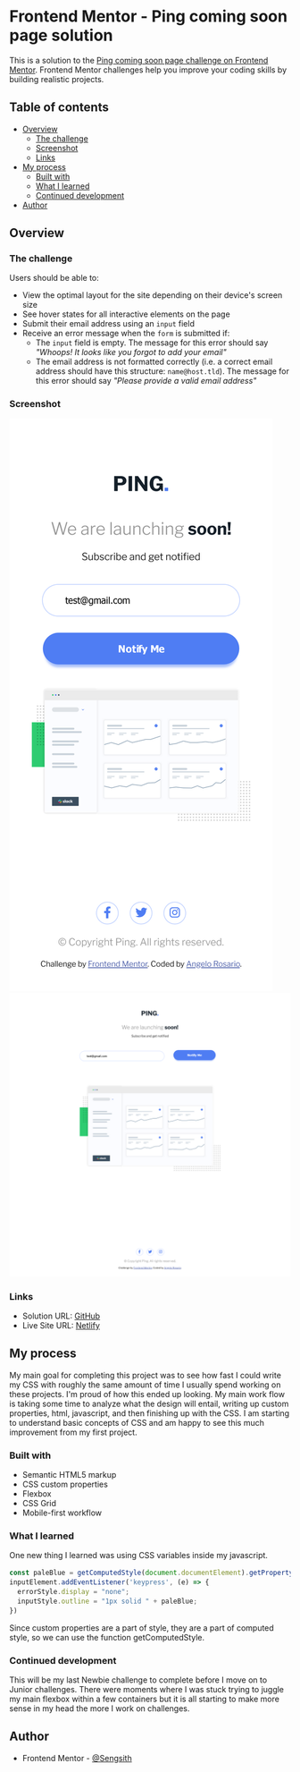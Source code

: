 # Frontend Mentor - Ping coming soon page solution

This is a solution to the [Ping coming soon page challenge on Frontend Mentor](https://www.frontendmentor.io/challenges/ping-single-column-coming-soon-page-5cadd051fec04111f7b848da). Frontend Mentor challenges help you improve your coding skills by building realistic projects. 

## Table of contents

- [Overview](#overview)
  - [The challenge](#the-challenge)
  - [Screenshot](#screenshot)
  - [Links](#links)
- [My process](#my-process)
  - [Built with](#built-with)
  - [What I learned](#what-i-learned)
  - [Continued development](#continued-development)
- [Author](#author)


## Overview

### The challenge

Users should be able to:

- View the optimal layout for the site depending on their device's screen size
- See hover states for all interactive elements on the page
- Submit their email address using an `input` field
- Receive an error message when the `form` is submitted if:
	- The `input` field is empty. The message for this error should say *"Whoops! It looks like you forgot to add your email"*
	- The email address is not formatted correctly (i.e. a correct email address should have this structure: `name@host.tld`). The message for this error should say *"Please provide a valid email address"*

### Screenshot

![](./screenshot.png)
![](./screenshot2.png)

### Links

- Solution URL: [GitHub](https://github.com/Sengsith/ping-page)
- Live Site URL: [Netlify](https://your-live-site-url.com)

## My process

My main goal for completing this project was to see how fast I could write my CSS with roughly the same amount of time I usually spend working on these projects. I'm proud of how this ended up looking. My main work flow is taking some time to analyze what the design will entail, writing up custom properties, html, javascript, and then finishing up with the CSS. I am starting to understand basic concepts of CSS and am happy to see this much improvement from my first  project.

### Built with

- Semantic HTML5 markup
- CSS custom properties
- Flexbox
- CSS Grid
- Mobile-first workflow


### What I learned

One new thing I learned was using CSS variables inside my javascript. 

```js
const paleBlue = getComputedStyle(document.documentElement).getPropertyValue("--clr-secondary-paleblue");
inputElement.addEventListener('keypress', (e) => {
  errorStyle.display = "none";
  inputStyle.outline = "1px solid " + paleBlue;
})
```

Since custom properties are a part of style, they are a part of computed style, so we can use the function getComputedStyle.

### Continued development

This will be my last Newbie challenge to complete before I move on to Junior challenges. There were moments where I was stuck trying to juggle my main flexbox within a few containers but it is all starting to make more sense in my head the more I work on challenges.

## Author

- Frontend Mentor - [@Sengsith](https://www.frontendmentor.io/profile/Sengsith)
